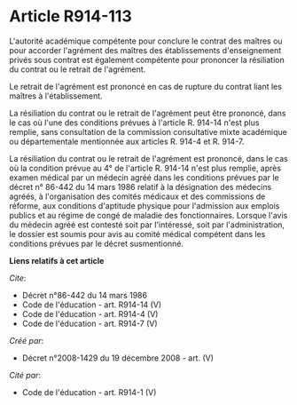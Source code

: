 # Article R914-113

L'autorité académique compétente pour conclure le contrat des maîtres ou pour accorder l'agrément des maîtres des
établissements d'enseignement privés sous contrat est également compétente pour prononcer la résiliation du contrat ou le
retrait de l'agrément. 

Le retrait de l'agrément est prononcé en cas de rupture du contrat liant les maîtres à l'établissement. 

La résiliation du contrat ou le retrait de l'agrément peut être prononcé, dans le cas où l'une des conditions prévues à
l'article R. 914-14 n'est plus remplie, sans consultation de la commission consultative mixte académique ou départementale
mentionnée aux articles R. 914-4 et R. 914-7.

La résiliation du contrat ou le retrait de l'agrément est prononcé, dans le cas où la condition prévue au 4° de l'article R.
914-14 n'est plus remplie, après examen médical par un médecin agréé dans les conditions prévues par le décret n° 86-442 du
14 mars 1986 relatif à la désignation des médecins agréés, à l'organisation des comités médicaux et des commissions de
réforme, aux conditions d'aptitude physique pour l'admission aux emplois publics et au régime de congé de maladie des
fonctionnaires. Lorsque l'avis du médecin agréé est contesté soit par l'intéressé, soit par l'administration, le dossier est
soumis pour avis au comité médical compétent dans les conditions prévues par le décret susmentionné.

**Liens relatifs à cet article**

_Cite_:

  - Décret n°86-442 du 14 mars 1986
  - Code de l'éducation - art. R914-14 (V)
  - Code de l'éducation - art. R914-4 (V)
  - Code de l'éducation - art. R914-7 (V)

_Créé par_:

  - Décret n°2008-1429 du 19 décembre 2008 - art. (V)

_Cité par_:

  - Code de l'éducation - art. R914-1 (V)
